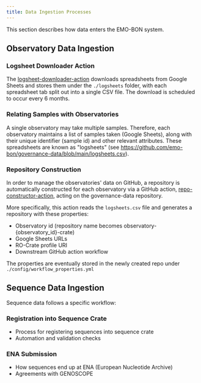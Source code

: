 ```yaml
---
title: Data Ingestion Processes
---
```


This section describes how data enters the EMO-BON system.

## Observatory Data Ingestion

### Logsheet Downloader Action

The [logsheet-downloader-action](https://github.com/emo-bon/logsheet-downloader-action) downloads spreadsheets from Google Sheets and stores them under the `./logsheets` folder, with each spreadsheet tab split out into a single CSV file. The download is scheduled to occur every 6 months.

### Relating Samples with Observatories

A single observatory may take multiple samples. Therefore, each observatory maintains a list of samples taken (Google Sheets), along with their unique identifier (sample id) and other relevant attributes. These spreadsheets are known as "logsheets" (see https://github.com/emo-bon/governance-data/blob/main/logsheets.csv).

### Repository Construction

In order to manage the observatories' data on GitHub, a repository is automatically constructed for each observatory via a GitHub action, [repo-constructor-action](https://github.com/emo-bon/repo-constructor-action), acting on the governance-data repository. 

More specifically, this action reads the `logsheets.csv` file and generates a repository with these properties:

- Observatory id (repository name becomes observatory-{observatory_id}-crate)
- Google Sheets URLs
- RO-Crate profile URI
- Downstream GitHub action workflow

The properties are eventually stored in the newly created repo under `./config/workflow_properties.yml`

## Sequence Data Ingestion

Sequence data follows a specific workflow:

### Registration into Sequence Crate
- Process for registering sequences into sequence crate
- Automation and validation checks

### ENA Submission
- How sequences end up at ENA (European Nucleotide Archive)
- Agreements with GENOSCOPE
